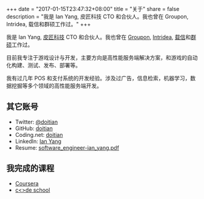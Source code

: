 +++
date = "2017-01-15T23:47:32+08:00"
title = "关于"
share = false
description = "我是 Ian Yang, 皮匠科技 CTO 和合伙人。我也曾在 Groupon, Intridea, 载信和群硕工作过。"
+++

我是 Ian Yang, [皮匠科技][1] CTO 和合伙人。我也曾在 [Groupon][2], [Intridea][3], [载信][4]和[群硕][5]工作过。

目前我专注于游戏设计与开发，主要方向是高性能服务端解决方案，和游戏的自动化构建、测试、发布、部署等。

我有过几年 POS 和支付系统的开发经验。涉及过广告，信息检索，机器学习，数据挖掘等多个领域的高性能服务端开发。

## 其它账号

- Twitter: [@doitian][8]
- GitHub: [doitian][9]
- Coding.net: [doitian][13]
- LinkedIn: [Ian Yang][7]
- Resume: [software\_engineer-ian\_yang.pdf][6]

## 我完成的课程

- [Coursera][11]
- [c\<\>de school][12]

[1]:	https://www.3pjgames.com
[2]:	http://www.groupon.com/
[3]:	http://www.intridea.com
[4]:	http://www.izenesoft.com
[5]:	http://www.augmentum.com
[6]:	https://dl.dropbox.com/u/328394/lead_software_engineer-ian_yang.pdf
[7]:	http://www.linkedin.com/in/ianyang
[8]:	https://twitter.com/doitian
[9]:	https://github.com/doitian
[11]:	https://www.coursera.org/user/i/bbafd1ce323b828803f265dba73d9968
[12]:	http://www.codeschool.com/users/iany
[13]: https://coding.net/u/doitian

